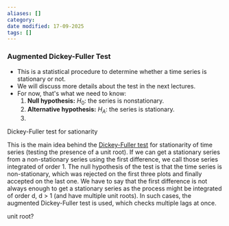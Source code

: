 ```yaml
---
aliases: []
category:
date modified: 17-09-2025
tags: []
---
```

### Augmented Dickey-Fuller Test

- This is a statistical procedure to determine whether a time series is stationary or not. 
- We will discuss more details about the test in the next lectures.
- For now, that's what we need to know:
    1. **Null hypothesis:** $H_0$: the series is nonstationary.
    2. **Alternative hypothesis:** $H_A$: the series is stationary.
    3. 
Dickey-Fuller test for sationarity

This is the main idea behind the [Dickey-Fuller test](https://en.wikipedia.org/wiki/Dickey%E2%80%93Fuller_test) for stationarity of time series (testing the presence of a unit root). If we can get a stationary series from a non-stationary series using the first difference, we call those series integrated of order 1. The null hypothesis of the test is that the time series is non-stationary, which was rejected on the first three plots and finally accepted on the last one. We have to say that the first difference is not always enough to get a stationary series as the process might be integrated of order d, d > 1 (and have multiple unit roots). In such cases, the augmented Dickey-Fuller test is used, which checks multiple lags at once.

  

unit root?